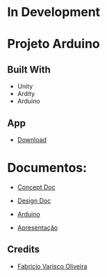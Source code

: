# In Development

Projeto Arduino
===========================

## Built With
* Unity
* Ardity
* Arduino

## App
* [Download](https://1drv.ms/u/s!AtXs3E6q6Sq7xeA-8kZfM9SZkbQnsQ?e=DXhvSl)

# Documentos:

-   [Concept Doc](/Doc/Concept%20Doc.md)

-   [Design Doc]()

-   [Arduino](/Doc/Arduino.md)

-   [Apresentação]()


## Credits

- [Fabricio Varisco Oliveira](https://github.com/fabriciovo)
